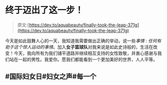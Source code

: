 # 终于迈出了这一步！

> 原文:[https://dev.to/aquabeauty/finally-took-the-leap-371g](https://dev.to/aquabeauty/finally-took-the-leap-371g)

今天是如此鼓舞人心的一天，我知道我需要做出正确的举动，说一些*事情* : *任何有助于这个惊人运动的事情*。加入**女子篮球队**对我来说是如此史诗般的，生活在改变！今天，我向所有为我们铺平道路并继续相互支持的女性致敬，并衷心感谢与我们站在一起的男性。我爱你。愿我们都能看到一个更加美好的世界，人人平等。

## #国际妇女日#妇女之声#每一个